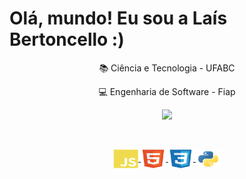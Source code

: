 ### 

<h1>
  Olá, mundo! Eu sou a Laís Bertoncello :)
</h1>

  <p align="center"> 📚 Ciência e Tecnologia - UFABC </p> 
  <p align="center"> 💻 Engenharia de Software - Fiap </p> 

 <div>
  <p align="center">
  <a href="https://github.com/laisgranero">
  <img height="160em" src="https://github-readme-stats.vercel.app/api/top-langs/?username=laisgranero&layout=compact&langs_count=7&theme=jolly"/>
  </p>
</div>
  
  <div style="display: inline_block"><br>
  <p align="center">
  <img align="center" alt="Rafa-Js" height="30" width="40" src="https://raw.githubusercontent.com/devicons/devicon/master/icons/javascript/javascript-plain.svg">
  <img align="center" alt="Rafa-HTML" height="30" width="40" src="https://raw.githubusercontent.com/devicons/devicon/master/icons/html5/html5-original.svg">
  <img align="center" alt="Rafa-CSS" height="30" width="40" src="https://raw.githubusercontent.com/devicons/devicon/master/icons/css3/css3-original.svg">
  <img align="center" alt="Rafa-Python" height="30" width="40" src="https://raw.githubusercontent.com/devicons/devicon/master/icons/python/python-original.svg">
  </p>
</div>
